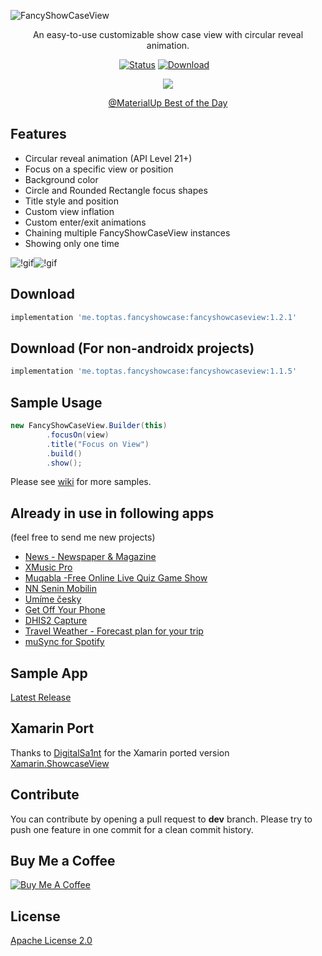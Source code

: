 ![FancyShowCaseView](https://user-images.githubusercontent.com/1595227/56747421-9aafc580-6786-11e9-9344-e3216f7aa660.png)
<p align="center">An easy-to-use customizable show case view with circular reveal animation.</p>

<p align="center">
        <a href="https://travis-ci.org/faruktoptas/FancyShowCaseView"><img src="https://travis-ci.org/faruktoptas/FancyShowCaseView.svg?branch=master" alt="Status"/></a>
        <a href="https://bintray.com/faruktoptas/fancyshowcaseview/fancyshowcaseview"><img src="https://api.bintray.com/packages/faruktoptas/fancyshowcaseview/fancyshowcaseview/images/download.svg" alt="Download"/></a>
        <a href="https://android-arsenal.com/details/1/5440"><img src="https://img.shields.io/badge/Android%20Arsenal-FancyShowCaseView-brightgreen.svg?style=flat" alt=""/></a>
        <a href="https://android-arsenal.com/api?level=10"><img src="https://img.shields.io/badge/API-14%2B-blue.svg?style=flat" alt=""/></a>
        <a href="https://gitter.im/faruktoptas/FancyShowCaseView?utm_source=badge&utm_medium=badge&utm_campaign=pr-badge&utm_content=badge"><img src="https://badges.gitter.im/faruktoptas/FancyShowCaseView.svg" alt=""/></a>
</p>

<p align="center">
        <img src="https://cloud.githubusercontent.com/assets/1595227/24761426/f80dbc64-1af3-11e7-9c99-bca3dd836a8e.png"/>
</p>
<p align="center">
        <a href="https://material.uplabs.com/posts/fancyshowcaseview">@MaterialUp Best of the Day</a>
</p>

## Features
*   Circular reveal animation (API Level 21+)
*   Focus on a specific view or position
*   Background color
*   Circle and Rounded Rectangle focus shapes
*   Title style and position 
*   Custom view inflation
*   Custom enter/exit animations
*   Chaining multiple FancyShowCaseView instances
*   Showing only one time

![!gif](https://cloud.githubusercontent.com/assets/1595227/24331187/ad143b80-1237-11e7-919c-36111c1ce559.gif)![!gif](https://cloud.githubusercontent.com/assets/1595227/24331189/afec8d9e-1237-11e7-986d-0ab7c44db7c7.gif)

## Download
```gradle
implementation 'me.toptas.fancyshowcase:fancyshowcaseview:1.2.1'
```

## Download (For non-androidx projects)
```gradle
implementation 'me.toptas.fancyshowcase:fancyshowcaseview:1.1.5'
```

## Sample Usage
```java
new FancyShowCaseView.Builder(this)
        .focusOn(view)
        .title("Focus on View")
        .build()
        .show();
```

Please see [wiki](https://github.com/faruktoptas/FancyShowCaseView/wiki) for more samples.  

## Already in use in following apps
(feel free to send me new projects)

*   [News - Newspaper & Magazine](https://play.google.com/store/apps/details?id=com.moblino.countrynews)
*   [XMusic Pro](https://play.google.com/store/apps/details?id=com.riseapps.xmusic)
*   [Muqabla -Free Online Live Quiz Game Show](https://play.google.com/store/apps/details?id=com.es.triv)
*   [NN Senin Mobilin](https://play.google.com/store/apps/details?id=com.eteration.ing.mobile.android)
*   [Umíme česky](https://play.google.com/store/apps/details?id=cz.muni.fi.umimecesky)
*   [Get Off Your Phone](https://play.google.com/store/apps/details?id=com.nephi.getoffyourphone)
*   [DHIS2 Capture](https://play.google.com/store/apps/details?id=com.dhis2)
*   [Travel Weather - Forecast plan for your trip](https://play.google.com/store/apps/details?id=pozzo.apps.travelweather)
*   [muSync for Spotify](https://play.google.com/store/apps/details?id=com.kloczl.musync.android)

## Sample App
 [Latest Release](https://github.com/faruktoptas/FancyShowCaseView/releases)

## Xamarin Port
Thanks to [DigitalSa1nt](https://github.com/DigitalSa1nt) for the Xamarin ported version [Xamarin.ShowcaseView](https://github.com/DigitalSa1nt/Xamarin.ShowcaseView)

## Contribute
You can contribute by opening a pull request to **dev** branch.
Please try to push one feature in one commit for a clean commit history.

## Buy Me a Coffee

<a href="https://www.buymeacoffee.com/faruktoptas" target="_blank"><img src="https://www.buymeacoffee.com/assets/img/custom_images/orange_img.png" alt="Buy Me A Coffee" style="height: auto !important;width: auto !important;" ></a>

## License
[Apache License 2.0](https://github.com/faruktoptas/FancyShowCaseView/blob/master/LICENSE)
